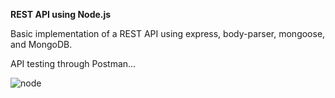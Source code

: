 **REST API using Node.js**

Basic implementation of a REST API using express, body-parser, mongoose, and MongoDB.

API testing through Postman...

![node](https://user-images.githubusercontent.com/52089289/82515169-f2d20c00-9aed-11ea-8e1d-7f604f1e28cf.jpeg)
